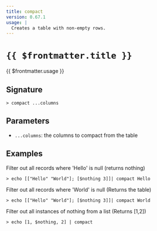 ```yaml
---
title: compact
version: 0.67.1
usage: |
  Creates a table with non-empty rows.
---
```


# <code>{{ $frontmatter.title }}</code>

<div style='white-space: pre-wrap;'>{{ $frontmatter.usage }}</div>

## Signature

```> compact ...columns```

## Parameters

 -  `...columns`: the columns to compact from the table

## Examples

Filter out all records where 'Hello' is null (returns nothing)
```shell
> echo [["Hello" "World"]; [$nothing 3]]| compact Hello
```

Filter out all records where 'World' is null (Returns the table)
```shell
> echo [["Hello" "World"]; [$nothing 3]]| compact World
```

Filter out all instances of nothing from a list (Returns [1,2])
```shell
> echo [1, $nothing, 2] | compact
```
